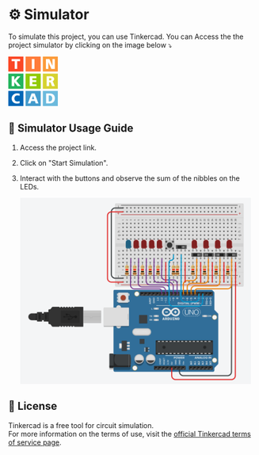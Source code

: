 # ⚙️ Simulator 

    
To simulate this project, you can use Tinkercad. You can Access the the project simulator by clicking on the image below ⤵️

<a href="https://www.tinkercad.com/things/23MyeYNDkC9-somador-de-nibbles?sharecode=ngZ7jXJRGni8M_ji1ii9fxVnrwG3x4xopTjtUPme6Bg">
        <img src="images\thinkerCadLogo.png" width="100" height="100" alt="thinkerCadLogo">
    </a>

## 📄 Simulator Usage Guide

1. Access the project link.
2. Click on "Start Simulation".
3. Interact with the buttons and observe the sum of the nibbles on the LEDs.

    <img src=".\images\simulatorImage.png" width="466" height="376" alt="ImagemDoCircuito">

## 🔑 License

Tinkercad is a free tool for circuit simulation.  
For more information on the terms of use, visit the [official Tinkercad terms of service page](https://www.tinkercad.com/terms).